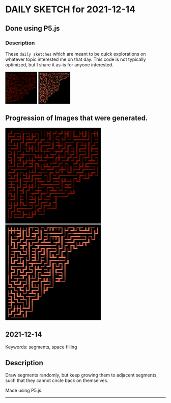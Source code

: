 # DAILY SKETCH for 2021-12-14

## Done using P5.js

### Description

These `daily sketches` which are meant to be quick explorations     on whatever topic interested me on that day. This code is not typically optimized, but I share it as-is     for anyone interested.

<img src = 'images/keep_2021-12-19-21-02-20.png' width = '100'> <img src = 'images/keep_2021-12-19-21-04-11.png' width = '100'> 

## Progression of Images that were generated.

<img src = 'images/keep_2021-12-19-21-02-20.png' width = '300'> 
<img src = 'images/keep_2021-12-19-21-04-11.png' width = '300'> 




## 2021-12-14
Keywords: segments, space filling
 

## Description 

 Draw segments randomly, but keep growing them to adjacent segments, such that they cannot circle back on themselves.
 

Made using P5.js. 

-----

